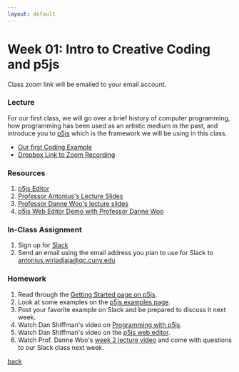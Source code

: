 ```yaml
---
layout: default
---
```


# Week 01: Intro to Creative Coding and p5js

Class zoom link will be emailed to your email account.

### Lecture
For our first class, we will go over a brief history of computer programming, how programming has been used as an artistic medium in the past, and introduce you to [p5js](https://p5js.org/) which is the framework we will be using in this class.

- [Our first Coding Example](https://editor.p5js.org/awcuny/sketches/nLEfzoAqr)
- [Dropbox Link to Zoom Recording](https://www.dropbox.com/scl/fo/c11knegj17z8z079rh1mc/AGOer8BSqRNsU0OCOoRa7kw?rlkey=jcichrhyrkr60taj58un9a3iq&dl=0)

### Resources
1. [p5js Editor](http://editor.p5js.org/)
2. [Professor Antonius's Lecture Slides](https://docs.google.com/presentation/d/1efzNpJpwHdZ4U0NdgKh8W72eUMDJI1gUNuX5NtvGVzg/edit?usp=sharing)
3. [Professor Danne Woo's lecture slides](https://teaching-files.s3.us-east-2.amazonaws.com/creativecoding/lectures/creativecoding_week01.pdf)
4. [p5js Web Editor Demo with Professor Danne Woo](https://www.youtube.com/watch?v=edJKmfNq8Xg)

### In-Class Assignment
1. Sign up for [Slack](https://join.slack.com/t/qc-design/shared_invite/zt-2yizg0w6f-duPWBi2tzxK~DzISt7RDjg)
2. Send an email using the email address you plan to use for Slack to [antonius.wiriadjaja@qc.cuny.edu](mailto:antonius.wiriadjaja@qc.cuny.edul)

### Homework
1. Read through the [Getting Started page on p5js](https://p5js.org/tutorials/setting-up-your-environment/).
2. Look at some examples on the [p5js examples page](https://p5js.org/examples/).
3. Post your favorite example on Slack and be prepared to discuss it next week.
4. Watch Dan Shiffman's video on [Programming with p5js](https://www.youtube.com/watch?v=yPWkPOfnGsw).
5. Watch Dan Shiffman's video on the [p5js web editor](https://www.youtube.com/watch?v=MXs1cOlidWs).
6. Watch Prof. Danne Woo's [week 2 lecture video](https://youtu.be/fbWIolOqIqM) and come with questions to our Slack class next week.

[back](./)
